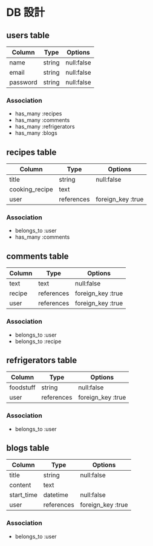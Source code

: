 # DB 設計

## users table

| Column                | Type    | Options                 |
| --------------------- | ------- | ----------------------- |
| name                  | string  | null:false              |
| email                 | string  | null:false              |
| password              | string  | null:false              |

### Association

- has_many :recipes
- has_many :comments
- has_many :refrigerators
- has_many :blogs

## recipes table

| Column         | Type          | Options                       |
| -------------- | ------------- | ----------------------------- |
| title          | string        | null:false                    |
| cooking_recipe | text          |                               |
| user           | references    | foreign_key :true             |

### Association

- belongs_to :user
- has_many :comments

## comments table

| Column             | Type       | Options                      |
| ------------------ | ---------- | ---------------------------- |
| text               | text       | null:false                   |
| recipe             | references | foreign_key :true            |
| user               | references | foreign_key :true            |

### Association

- belongs_to :user
- belongs_to :recipe

## refrigerators table

| Column         | Type       | Options                      |
| -------------- | ---------- | ---------------------------- |
| foodstuff      | string     | null:false                   |
| user           | references | foreign_key :true            |

### Association

- belongs_to :user

## blogs table

| Column         | Type       | Options                      |
| -------------- | ---------- | ---------------------------- |
| title          | string     | null:false                   |
| content        | text       |                              |
| start_time     | datetime   | null:false                   |
| user           | references | foreign_key :true            |

### Association

- belongs_to :user
